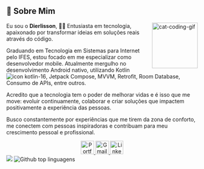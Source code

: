 ## 🌟 Sobre Mim

<img align="right" alt="cat-coding-gif" src="https://media.giphy.com/media/JIX9t2j0ZTN9S/giphy.gif" width="120" />

Eu sou o **Dierlisson**, 👨‍💻 Entusiasta em tecnologia, apaixonado por transformar ideias em soluções reais através do código. 

Graduando em Tecnologia em Sistemas para Internet pelo IFES, estou focado em me especializar como desenvolvedor mobile. 
Atualmente mergulho no desenvolvimento Android nativo, utilizando Kotlin ![icon kotlin-16](https://github.com/user-attachments/assets/226fe0fa-f397-4c6a-bdc3-9a2c9131d26b), Jetpack Compose, MVVM, Retrofit, Room Database, Consumo de APIs, entre outros. 

Acredito que a tecnologia tem o poder de melhorar vidas e é isso que me move: evoluir continuamente, colaborar e criar soluções que impactem positivamente a experiência das pessoas.

Busco constantemente por experiências que me tirem da zona de conforto, me conectem com pessoas inspiradoras e contribuam para meu crescimento pessoal e profissional. 

<div align="center">
  <a href="https://github.com/dierlisson">
    <img src="https://img.shields.io/static/v1?message=Portfolio&logo=web&label=&color=6C63FF&logoColor=white&labelColor=&style=for-the-badge" height="35" alt="Portfolio icon" />
  </a>
  <a href="mailto:dierlisson1@gmail.com">
    <img src="https://img.shields.io/static/v1?message=Gmail&logo=gmail&label=&color=FF6584&logoColor=white&labelColor=&style=for-the-badge" height="35" alt="Gmail logo" />
  </a> 
  <a href="https://www.linkedin.com/in/dierlissonjustiniano/">
    <img src="https://img.shields.io/static/v1?message=LinkedIn&logo=linkedin&label=&color=0077B5&logoColor=white&labelColor=&style=for-the-badge" height="35" alt="LinkedIn logo" />
  </a>
  
</div>

<div align="start">
<picture>
  <source
    srcset="https://github-readme-stats.vercel.app/api?username=dierlisson&rank_icon=github&show_icons=true&theme=tokyonight&hide=contribs,prs"
    media="(prefers-color-scheme: dark)"
  />
  <source
    srcset="https://github-readme-stats.vercel.app/api?username=dierlisson&rank_icon=github&show_icons=true&hide=contribs,prs"
    media="(prefers-color-scheme: light), (prefers-color-scheme: no-preference)"
  />
  <img src="https://github-readme-stats.vercel.app/api?username=dierlisson&rank_icon=github&show_icons=true&hide=contribs,prs" />
</picture>
  <img src="https://github-readme-stats.vercel.app/api/top-langs/?username=dierlisson&layout=compact&langs_count=10&theme=tokyonight" alt="Github top linguagens"/>
 
</div>


